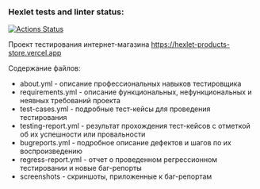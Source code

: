 ### Hexlet tests and linter status:
[![Actions Status](https://github.com/Kononirin/qa-engineer-project-84/actions/workflows/hexlet-check.yml/badge.svg)](https://github.com/Kononirin/qa-engineer-project-84/actions)

Проект тестирования интернет-магазина https://hexlet-products-store.vercel.app

Содержание файлов: 
- about.yml - описание профессиональных навыков тестировщика
- requirements.yml - описание функциональных, нефункциональных и неявных требований проекта
- test-cases.yml - подробные тест-кейсы для проведения тестирования
- testing-report.yml - результат прохождения тест-кейсов с отметкой об их успешности или провальности
- bugreports.yml - подробное описание дефектов и шагов по их воспроизведению
- regress-report.yml - отчет о проведенном регрессионном тестировании и новые баг-репорты
- screenshots - скриншоты, приложенные к баг-репортам
